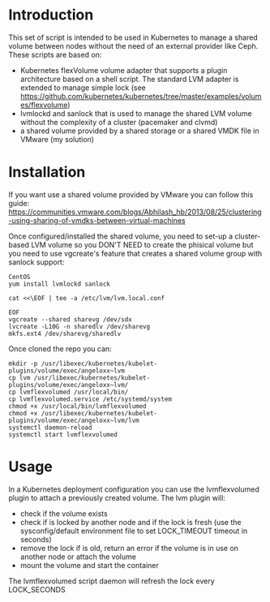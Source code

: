 # Introduction

This set of script is intended to be used in Kubernetes to manage a shared volume between nodes without the need of an external provider like Ceph. These scripts are based on:
- Kubernetes flexVolume volume adapter that supports a plugin architecture based on a shell script. The standard LVM adapter is extended to manage simple lock (see https://github.com/kubernetes/kubernetes/tree/master/examples/volumes/flexvolume)
- lvmlockd and sanlock that is used to manage the shared LVM volume without the complexity of a cluster (pacemaker and clvmd)
- a shared volume provided by a shared storage or a shared VMDK file in VMware (my solution)

# Installation

If you want use a shared volume provided by VMware you can follow this guide:
https://communities.vmware.com/blogs/Abhilash_hb/2013/08/25/clustering-using-sharing-of-vmdks-between-virtual-machines

Once configured/installed the shared volume, you need to set-up a cluster-based LVM volume so you DON'T NEED to create the phisical volume but you need to use vgcreate's feature that creates a shared volume group with sanlock support:

    CentOS
    yum install lvmlockd sanlock

    cat <<\EOF | tee -a /etc/lvm/lvm.local.conf

    EOF
    vgcreate --shared sharevg /dev/sdx
    lvcreate -L10G -n sharedlv /dev/sharevg
    mkfs.ext4 /dev/sharevg/sharedlv

Once cloned the repo you can:

    mkdir -p /usr/libexec/kubernetes/kubelet-plugins/volume/exec/angeloxx~lvm
    cp lvm /usr/libexec/kubernetes/kubelet-plugins/volume/exec/angeloxx~lvm/
    cp lvmflexvolumed /usr/local/bin/
    cp lvmflexvolumed.service /etc/systemd/system
    chmod +x /usr/local/bin/lvmflexvolumed
    chmod +x /usr/libexec/kubernetes/kubelet-plugins/volume/exec/angeloxx~lvm/lvm
    systemctl daemon-reload
    systemctl start lvmflexvolumed

# Usage

In a Kubernetes deployment configuration you can use the lvmflexvolumed plugin to attach a previously created volume. The lvm plugin will:
- check if the volume exists
- check if is locked by another node and if the lock is fresh (use the sysconfig/default environment file to set LOCK_TIMEOUT timeout in seconds)
- remove the lock if is old, return an error if the volume is in use on another node or attach the volume
- mount the volume and start the container

The lvmflexvolumed script daemon will refresh the lock every LOCK_SECONDS